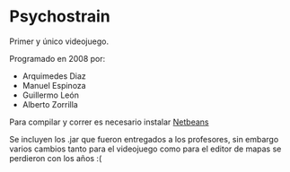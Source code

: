 # Psychostrain

Primer y único videojuego.

Programado en 2008 por:

- Arquimedes Diaz
- Manuel Espinoza
- Guillermo León
- Alberto Zorrilla

Para compilar y correr es necesario instalar [Netbeans](https://netbeans.org/)

Se incluyen los .jar que fueron entregados a los profesores, sin embargo varios cambios tanto para el videojuego como para el editor de mapas se perdieron con los años :(
